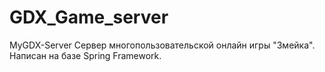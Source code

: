 # GDX_Game_server
MyGDX-Server
Сервер многопользовательской онлайн игры "Змейка". Написан на базе Spring Framework.

